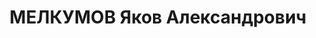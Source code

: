 ---
title: МЕЛКУМОВ Яков Александрович
description: "армянин\n Арестован в 1937\n Приговор: ВК ВС СССР, 10.1937 - ИТЛ (кат.2)\
  \ с конфискацией имущества.\n Источники: Сталинский список от 03.10.1937 (Аз.ССР,\
  \ Кат.2)"
---